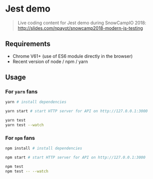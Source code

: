 # Jest demo

> Live coding content for Jest demo during SnowCampIO 2018: http://slides.com/npayot/snowcamp2018-modern-js-testing

## Requirements

- Chrome V61+ (use of ES6 module directly in the browser)
- Recent version of node / npm / yarn

## Usage

### For `yarn` fans

```bash
yarn # install dependencies
```

```bash
yarn start # start HTTP server for API on http://127.0.0.1:3000
```

```bash
yarn test
yarn test --watch
```

### For `npm` fans

```bash
npm install # install dependencies
```

```bash
npm start # start HTTP server for API on http://127.0.0.1:3000
```

```bash
npm test
npm test -- --watch
```
